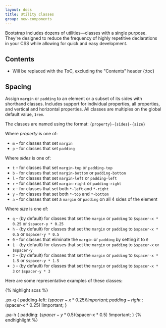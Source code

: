 ```yaml
---
layout: docs
title: Utility classes
group: new-components
---
```


Bootstrap includes dozens of utilities—classes with a single purpose. They're designed to reduce the frequency of highly repetitive declarations in your CSS while allowing for quick and easy development.

## Contents

* Will be replaced with the ToC, excluding the "Contents" header
{:toc}

## Spacing

Assign `margin` or `padding` to an element or a subset of its sides with shorthand classes. Includes support for individual properties, all properties, and vertical and horizontal properties. All classes are multiples on the global default value, `1rem`.

The classes are named using the format: `{property}-{sides}-{size}`

Where *property* is one of:

* `m` - for classes that set `margin`
* `p` - for classes that set `padding`

Where *sides* is one of:

* `t` - for classes that set `margin-top` or `padding-top`
* `b` - for classes that set `margin-bottom` or `padding-bottom`
* `l` - for classes that set `margin-left` or `padding-left`
* `r` - for classes that set `margin-right` or `padding-right`
* `x` - for classes that set both `*-left` and `*-right`
* `y` - for classes that set both `*-top` and `*-bottom`
* `a` - for classes that set a `margin` or `padding` on all 4 sides of the element

Where *size* is one of:

* `q` - (by default) for classes that set the `margin` or `padding` to `$spacer-x * 0.25` or `$spacer-y * 0.25`
* `h` - (by default) for classes that set the `margin` or `padding` to `$spacer-x * 0.5` or `$spacer-y * 0.5`
* `0` - for classes that eliminate the `margin` or `padding` by setting it to `0`
* `1` - (by default) for classes that set the `margin` or `padding` to `$spacer-x` or `$spacer-y`
* `2` - (by default) for classes that set the `margin` or `padding` to `$spacer-x * 1.5` or `$spacer-y * 1.5`
* `3` - (by default) for classes that set the `margin` or `padding` to `$spacer-x * 3` or `$spacer-y * 3`

Here are some representative examples of these classes:

{% highlight scss %}

.px-q {
  padding-left: ($spacer-x * 0.25) !important;
  padding-right: ($spacer-x * 0.25) !important;
}

.pa-h {
  padding: ($spacer-y * 0.5) ($spacer-x * 0.5) !important;
}
{% endhighlight %}
